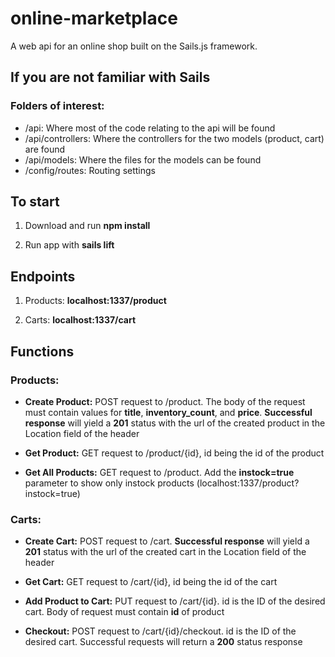 # online-marketplace
A web api for an online shop built on the Sails.js framework.


## If you are not familiar with Sails
### Folders of interest:
- /api: Where most of the code relating to the api will be found
- /api/controllers: Where the controllers for the two models (product, cart) are found
- /api/models: Where the files for the models can be found
- /config/routes: Routing settings
  


## To start

1. Download and run __npm install__

2. Run app with __sails lift__

## Endpoints

1. Products: __localhost:1337/product__

2. Carts: __localhost:1337/cart__

## Functions

### Products:
- __Create Product:__ POST request to /product. The body of the request must contain values for __title__, __inventory_count__, and __price__. __Successful response__ will yield a __201__ status with the url of the created product in the Location field of the header

- __Get Product:__ GET request to /product/{id}, id being the id of the product

- __Get All Products:__ GET request to /product. Add the __instock=true__ parameter to show only instock products (localhost:1337/product?instock=true)


### Carts:
- __Create Cart:__ POST request to /cart. __Successful response__ will yield a __201__ status with the url of the created cart in the Location field of the header

- __Get Cart:__ GET request to /cart/{id}, id being the id of the cart

- __Add Product to Cart:__ PUT request to /cart/{id}. id is the ID of the desired cart. Body of request must contain __id__ of product

- __Checkout:__ POST request to /cart/{id}/checkout. id is the ID of the desired cart. Successful requests will return a __200__ status response
